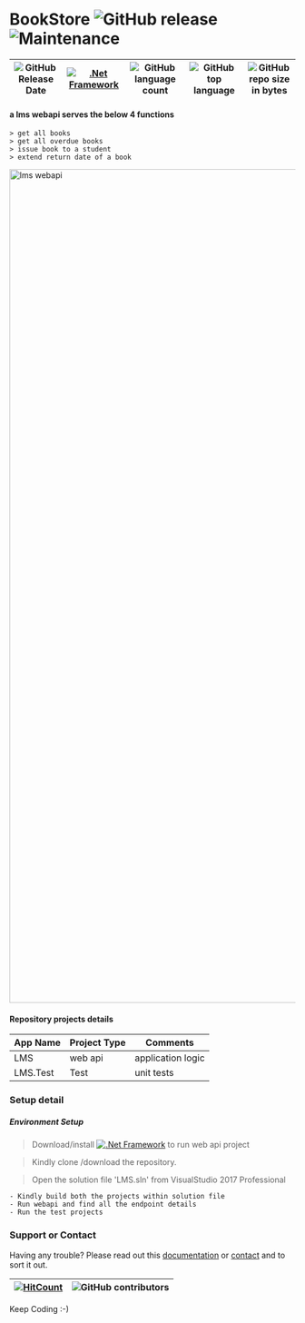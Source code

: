 # BookStore  ![GitHub release](https://img.shields.io/github/release/singhrahulnet/lms.svg?style=for-the-badge) ![Maintenance](https://img.shields.io/maintenance/yes/2018.svg?style=for-the-badge)

![GitHub Release Date](https://img.shields.io/github/release-date/singhrahulnet/lms.svg?style=plastic) |[![.Net Framework](https://img.shields.io/badge/DotNet-Framework_2.1-blue.svg?style=plastic)](https://www.microsoft.com/net/download/dotnet-core/2.1) | ![GitHub language count](https://img.shields.io/github/languages/count/singhrahulnet/lms.svg?style=plastic)| ![GitHub top language](https://img.shields.io/github/languages/top/singhrahulnet/lms.svg) |![GitHub repo size in bytes](https://img.shields.io/github/repo-size/singhrahulnet/lms.svg) 
| ---        | ---      | ---       | --- | --- |


#### a lms webapi serves the below 4 functions

    > get all books
    > get all overdue books
    > issue book to a student
    > extend return date of a book

<img width="1469" alt="lms webapi" src="https://github.com/singhrahulnet/lms/blob/master/swagger.png">

#### Repository projects details

| App Name| Project Type | Comments|
| --- | --- | --- |
| LMS| web api| application logic | 
| LMS.Test | Test  |unit tests|

### Setup detail

##### Environment Setup

> Download/install [![.Net Framework](https://img.shields.io/badge/DotNet-Framework_2.1-blue.svg?style=plastic)](https://www.microsoft.com/net/download/dotnet-core/2.1) to run web api project   
 

>   Kindly clone /download the repository.

>   Open the solution file 'LMS.sln' from VisualStudio 2017 Professional

    - Kindly build both the projects within solution file 
    - Run webapi and find all the endpoint details
    - Run the test projects
### Support or Contact

Having any trouble? Please read out this [documentation](https://github.com/singhrahulnet/lms/blob/master/README.md) or [contact](mailto:singh.rahul.net@gmail.com) and to sort it out.

 [![HitCount](http://hits.dwyl.io/singhrahulnet/lms/projects/1.svg)](http://hits.dwyl.io/singhrahulnet/lms/projects/1) | ![GitHub contributors](https://img.shields.io/github/contributors/singhrahulnet/lms.svg?style=plastic)|
 | --- | --- |
 
Keep Coding :-) 